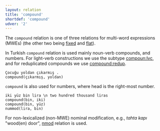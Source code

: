 ```yaml
---
layout: relation
title: 'compound'
shortdef: 'compound'
udver: '2'
---
```


The ``compound`` relation is one of three relations
for multi-word expressions (MWEs) (the other two being [fixed]() and [flat]()).

In Turkish ``compound`` relation is used mainly noun-verb compounds, and numbers.
For light-verb constructions we use the subtype [compoun:lvc](compound-lvc),
and for reduplicated compounds we use [compound:redup](compound-redup).

~~~ sdparse
Çocuğu yoldan çıkarmış .
compound(çıkarmış, yoldan)
~~~

``compound`` is also used for numbers, where head is the right-most number.

~~~ sdparse
iki yüz bin lira \n two hundred thousand liras
compound(bin, iki)
compound(bin, yüz)
nummod(lira, bin)
~~~

For non-lexicalized (non-MWE) nominal modification,
e.g., _tahta kapı_ "wood(en) door", [nmod]() relation is used.
<!-- Interlanguage links updated Út zář 29 20:31:46 CEST 2020 -->

